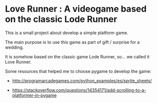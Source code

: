 # Love Runner : A videogame based on the classic Lode Runner

This is a small project about develop a simple platform game.

The main purpose is to use this game as part of gift / surprise for a wedding.

It is somehow based on the classic game Lode Runner, so... we called it Love Runner.

Some resources that helped me to choose pygame to develop the game:

* http://programarcadegames.com/python_examples/es/sprite_sheets/

* https://stackoverflow.com/questions/14354171/add-scrolling-to-a-platformer-in-pygame